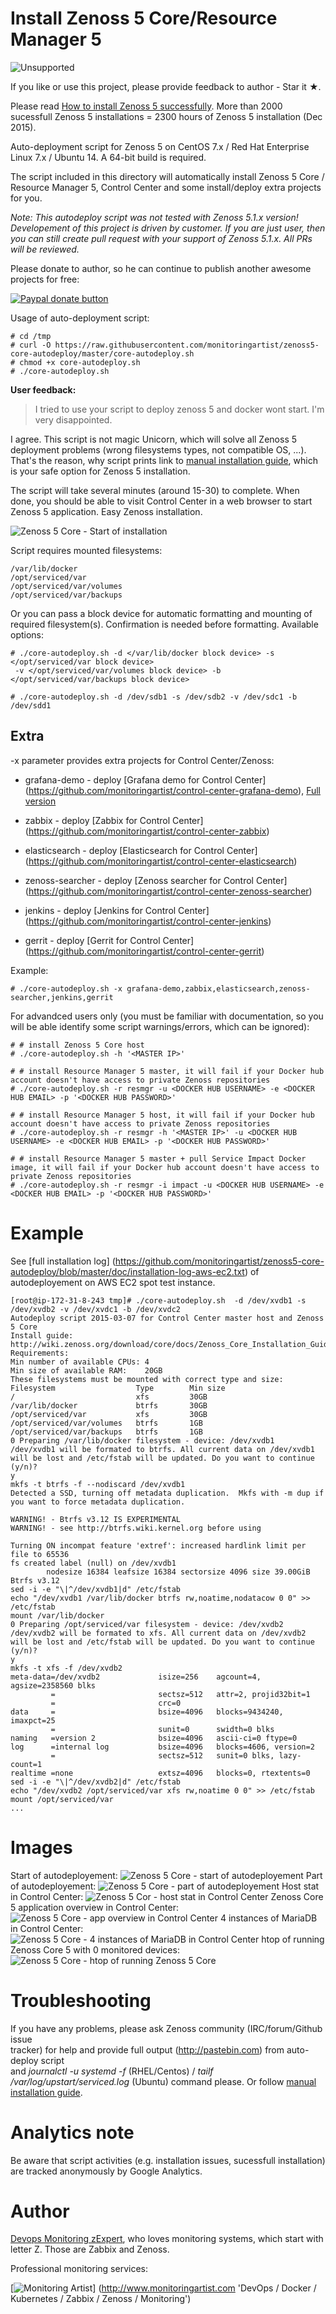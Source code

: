 Install Zenoss 5 Core/Resource Manager 5
========================================

![Unsupported](https://img.shields.io/badge/development_status-unsupported-red.svg)

If you like or use this project, please provide feedback to author - Star it ★.

Please read [How to install Zenoss 5 successfully](http://bit.ly/zenoss5). 
More than 2000 sucessfull Zenoss 5 installations = 2300 hours of Zenoss 5 installation (Dec 2015). 

Auto-deployment script for Zenoss 5 on CentOS 7.x / Red Hat Enterprise 
Linux 7.x / Ubuntu 14. A 64-bit build is required.

The script included in this directory will automatically install Zenoss 5 Core / 
Resource Manager 5, Control Center and some install/deploy extra projects for 
you.

*Note: This autodeploy script was not tested with Zenoss 5.1.x version! 
Developement of this project is driven by customer. If you are just user, then 
you can still create pull request with your support of Zenoss 5.1.x. 
All PRs will be reviewed.*  

Please donate to author, so he can continue to publish another awesome projects 
for free:

[![Paypal donate button](http://jangaraj.com/img/github-donate-button02.png)](https://www.paypal.com/cgi-bin/webscr?cmd=_s-xclick&hosted_button_id=8LB6J222WRUZ4)

Usage of auto-deployment script: 

```
# cd /tmp
# curl -O https://raw.githubusercontent.com/monitoringartist/zenoss5-core-autodeploy/master/core-autodeploy.sh
# chmod +x core-autodeploy.sh
# ./core-autodeploy.sh
```

**User feedback:**

> I tried to use your script to deploy zenoss 5 and docker wont start. I'm very disappointed. 

I agree. This script is not magic Unicorn, which will solve all Zenoss 5 deployment problems 
(wrong filesystems types, not compatible OS, ...). That's the reason, why script prints 
link to [manual installation guide](http://www.zenoss.com/resources/documentation), which is your safe option for Zenoss 5 installation.

The script will take several minutes (around 15-30) to complete. When done, 
you should be able to visit Control Center in a web browser to start 
Zenoss 5 application. Easy Zenoss installation.

![Zenoss 5 Core - Start of installation](https://raw.githubusercontent.com/monitoringartist/zenoss5-core-autodeploy/master/doc/zenoss5-video-installation.gif) 

Script requires mounted filesystems:

```
/var/lib/docker 
/opt/serviced/var
/opt/serviced/var/volumes
/opt/serviced/var/backups
```

Or you can pass a block device for automatic formatting and mounting of required 
filesystem(s). Confirmation is needed before formatting. Available options:

```
# ./core-autodeploy.sh -d </var/lib/docker block device> -s </opt/serviced/var block device>
 -v </opt/serviced/var/volumes block device> -b </opt/serviced/var/backups block device>

# ./core-autodeploy.sh -d /dev/sdb1 -s /dev/sdb2 -v /dev/sdc1 -b /dev/sdd1
```

Extra
-----

-x parameter provides extra projects for Control Center/Zenoss:

- grafana-demo - deploy [Grafana demo for Control Center]
(https://github.com/monitoringartist/control-center-grafana-demo), 
[Full version](http://monitoringartist.com/product/grafana-2-for-zenoss-5/)

- zabbix - deploy [Zabbix for Control Center]
(https://github.com/monitoringartist/control-center-zabbix)

- elasticsearch - deploy [Elasticsearch for Control Center]
(https://github.com/monitoringartist/control-center-elasticsearch)

- zenoss-searcher - deploy [Zenoss searcher for Control Center]
(https://github.com/monitoringartist/control-center-zenoss-searcher)

- jenkins - deploy [Jenkins for Control Center]
(https://github.com/monitoringartist/control-center-jenkins)

- gerrit - deploy [Gerrit for Control Center]
(https://github.com/monitoringartist/control-center-gerrit)
 
Example:

```
# ./core-autodeploy.sh -x grafana-demo,zabbix,elasticsearch,zenoss-searcher,jenkins,gerrit
```

For advandced users only (you must be familiar with documentation, so you will 
be able identify some script warnings/errors, which can be ignored):

```
# # install Zenoss 5 Core host
# ./core-autodeploy.sh -h '<MASTER IP>'

# # install Resource Manager 5 master, it will fail if your Docker hub account doesn't have access to private Zenoss repositories
# ./core-autodeploy.sh -r resmgr -u <DOCKER HUB USERNAME> -e <DOCKER HUB EMAIL> -p '<DOCKER HUB PASSWORD>'

# # install Resource Manager 5 host, it will fail if your Docker hub account doesn't have access to private Zenoss repositories
# ./core-autodeploy.sh -r resmgr -h '<MASTER IP>' -u <DOCKER HUB USERNAME> -e <DOCKER HUB EMAIL> -p '<DOCKER HUB PASSWORD>'

# # install Resource Manager 5 master + pull Service Impact Docker image, it will fail if your Docker hub account doesn't have access to private Zenoss repositories
# ./core-autodeploy.sh -r resmgr -i impact -u <DOCKER HUB USERNAME> -e <DOCKER HUB EMAIL> -p '<DOCKER HUB PASSWORD>'
```

Example
=======

See [full installation log] (https://github.com/monitoringartist/zenoss5-core-autodeploy/blob/master/doc/installation-log-aws-ec2.txt) of autodeployement on AWS EC2 spot test instance.

```
[root@ip-172-31-8-243 tmp]# ./core-autodeploy.sh  -d /dev/xvdb1 -s /dev/xvdb2 -v /dev/xvdc1 -b /dev/xvdc2
Autodeploy script 2015-03-07 for Control Center master host and Zenoss 5 Core
Install guide: http://wiki.zenoss.org/download/core/docs/Zenoss_Core_Installation_Guide_r5.0.0_latest.pdf
Requirements:
Min number of available CPUs: 4
Min size of available RAM:    20GB
These filesystems must be mounted with correct type and size:
Filesystem                  Type        Min size
/                           xfs         30GB
/var/lib/docker             btrfs       30GB
/opt/serviced/var           xfs         30GB
/opt/serviced/var/volumes   btrfs       1GB
/opt/serviced/var/backups   btrfs       1GB
0 Preparing /var/lib/docker filesystem - device: /dev/xvdb1
/dev/xvdb1 will be formated to btrfs. All current data on /dev/xvdb1 will be lost and /etc/fstab will be updated. Do you want to continue (y/n)?
y
mkfs -t btrfs -f --nodiscard /dev/xvdb1
Detected a SSD, turning off metadata duplication.  Mkfs with -m dup if you want to force metadata duplication.

WARNING! - Btrfs v3.12 IS EXPERIMENTAL
WARNING! - see http://btrfs.wiki.kernel.org before using

Turning ON incompat feature 'extref': increased hardlink limit per file to 65536
fs created label (null) on /dev/xvdb1
        nodesize 16384 leafsize 16384 sectorsize 4096 size 39.00GiB
Btrfs v3.12
sed -i -e "\|^/dev/xvdb1|d" /etc/fstab
echo "/dev/xvdb1 /var/lib/docker btrfs rw,noatime,nodatacow 0 0" >> /etc/fstab
mount /var/lib/docker
0 Preparing /opt/serviced/var filesystem - device: /dev/xvdb2
/dev/xvdb2 will be formated to xfs. All current data on /dev/xvdb2 will be lost and /etc/fstab will be updated. Do you want to continue (y/n)?
y
mkfs -t xfs -f /dev/xvdb2
meta-data=/dev/xvdb2             isize=256    agcount=4, agsize=2358560 blks
         =                       sectsz=512   attr=2, projid32bit=1
         =                       crc=0
data     =                       bsize=4096   blocks=9434240, imaxpct=25
         =                       sunit=0      swidth=0 blks
naming   =version 2              bsize=4096   ascii-ci=0 ftype=0
log      =internal log           bsize=4096   blocks=4606, version=2
         =                       sectsz=512   sunit=0 blks, lazy-count=1
realtime =none                   extsz=4096   blocks=0, rtextents=0
sed -i -e "\|^/dev/xvdb2|d" /etc/fstab
echo "/dev/xvdb2 /opt/serviced/var xfs rw,noatime 0 0" >> /etc/fstab
mount /opt/serviced/var
...
```

Images
======

Start of autodeployement:
![Zenoss 5 Core - start of autodeployement](https://raw.githubusercontent.com/monitoringartist/zenoss5-core-autodeploy/master/doc/zenoss5-core-autodeploy-1.png)
Part of autodeployement:
![Zenoss 5 Core - part of autodeployement](https://raw.githubusercontent.com/monitoringartist/zenoss5-core-autodeploy/master/doc/zenoss5-core-autodeploy-2.png)
Host stat in Control Center:
![Zenoss 5 Cor - host stat in Control Center](https://raw.githubusercontent.com/monitoringartist/zenoss5-core-autodeploy/master/doc/cc-host-stat.png)
Zenoss Core 5 application overview in Control Center:
![Zenoss 5 Core - app overview in Control Center](https://raw.githubusercontent.com/monitoringartist/zenoss5-core-autodeploy/master/doc/cc-app-overview.png)
4 instances of MariaDB in Control Center:
![Zenoss 5 Core - 4 instances of MariaDB in Control Center](https://raw.githubusercontent.com/monitoringartist/zenoss5-core-autodeploy/master/doc/cc-app-mariadb-4-instances.png)
htop of running Zenoss Core 5 with 0 monitored devices:
![Zenoss 5 Core - htop of running Zenoss 5 Core](https://raw.githubusercontent.com/monitoringartist/zenoss5-core-autodeploy/master/doc/htop-cc-master-zenoss-core-5.png)

Troubleshooting
===============

If you have any problems, please ask Zenoss community (IRC/forum/Github issue  
tracker) for help and provide full output (http://pastebin.com) from auto-deploy script  
and *journalctl -u systemd -f* (RHEL/Centos) / *tailf /var/log/upstart/serviced.log* (Ubuntu) command please. 
Or follow [manual installation guide](http://wiki.zenoss.org/download/core/docs/Zenoss_Core_Installation_Guide_r5.0.0_latest.pdf).

Analytics note
==============

Be aware that script activities (e.g. installation issues, sucessfull installation) are tracked anonymously by Google Analytics.  

Author
======

[Devops Monitoring zExpert](http://www.jangaraj.com 'DevOps / Docker / Kubernetes / Zabbix / Zenoss / Monitoring'), who loves monitoring 
systems, which start with letter Z. Those are Zabbix and Zenoss.

Professional monitoring services:

[![Monitoring Artist](http://monitoringartist.com/img/github-monitoring-artist-logo.jpg)]
(http://www.monitoringartist.com 'DevOps / Docker / Kubernetes / Zabbix / Zenoss / Monitoring')
